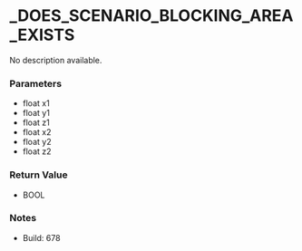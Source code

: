 # _DOES_SCENARIO_BLOCKING_AREA_EXISTS

No description available.

### Parameters
* float x1
* float y1
* float z1
* float x2
* float y2
* float z2

### Return Value
* BOOL

### Notes
* Build: 678


